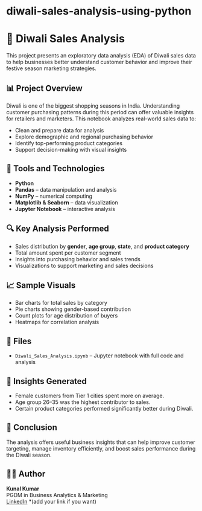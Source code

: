 # diwali-sales-analysis-using-python  
# 🎇 Diwali Sales Analysis

This project presents an exploratory data analysis (EDA) of Diwali sales data to help businesses better understand customer behavior and improve their festive season marketing strategies.

## 📊 Project Overview

Diwali is one of the biggest shopping seasons in India. Understanding customer purchasing patterns during this period can offer valuable insights for retailers and marketers. This notebook analyzes real-world sales data to:

- Clean and prepare data for analysis
- Explore demographic and regional purchasing behavior
- Identify top-performing product categories
- Support decision-making with visual insights

## 🧰 Tools and Technologies

- **Python**
- **Pandas** – data manipulation and analysis
- **NumPy** – numerical computing
- **Matplotlib & Seaborn** – data visualization
- **Jupyter Notebook** – interactive analysis

## 🔍 Key Analysis Performed

- Sales distribution by **gender**, **age group**, **state**, and **product category**
- Total amount spent per customer segment
- Insights into purchasing behavior and sales trends
- Visualizations to support marketing and sales decisions

## 📈 Sample Visuals

- Bar charts for total sales by category
- Pie charts showing gender-based contribution
- Count plots for age distribution of buyers
- Heatmaps for correlation analysis

## 📁 Files

- `Diwali_Sales_Analysis.ipynb` – Jupyter notebook with full code and analysis

## 🧠 Insights Generated

- Female customers from Tier 1 cities spent more on average.
- Age group 26–35 was the highest contributor to sales.
- Certain product categories performed significantly better during Diwali.

## 📌 Conclusion

The analysis offers useful business insights that can help improve customer targeting, manage inventory efficiently, and boost sales performance during the Diwali season.

## 🙋‍♂️ Author

**Kunal Kumar**  
PGDM in Business Analytics & Marketing  
[LinkedIn](#) *(add your link if you want)
